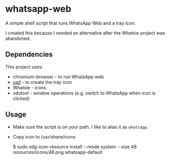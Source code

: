 # whatsapp-web

A simple shell script that runs WhatsApp Web and a tray icon.

I created this because I needed an alternative after the Whatsie project was abandoned.


## Dependencies
This project uses:

* chromium-browser - to run WhatsApp web
* [yad](http://manpages.ubuntu.com/manpages/xenial/man1/yad.1.html) - to create the tray icon
* Whatsie - icons
* xdotool - window operations (e.g. switch to WhatsApp when icon is clicked)


## Usage
* Make sure the script is on your path. I like to alias it as `whatsapp`.
* Copy icon to /usr/share/icons

  $ sudo xdg-icon-resource install --mode system --size 48 resources/icons/48.png whatsapp-default